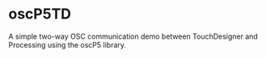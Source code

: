 # oscP5TD
A simple two-way OSC communication demo between TouchDesigner and Processing using the oscP5 library.
